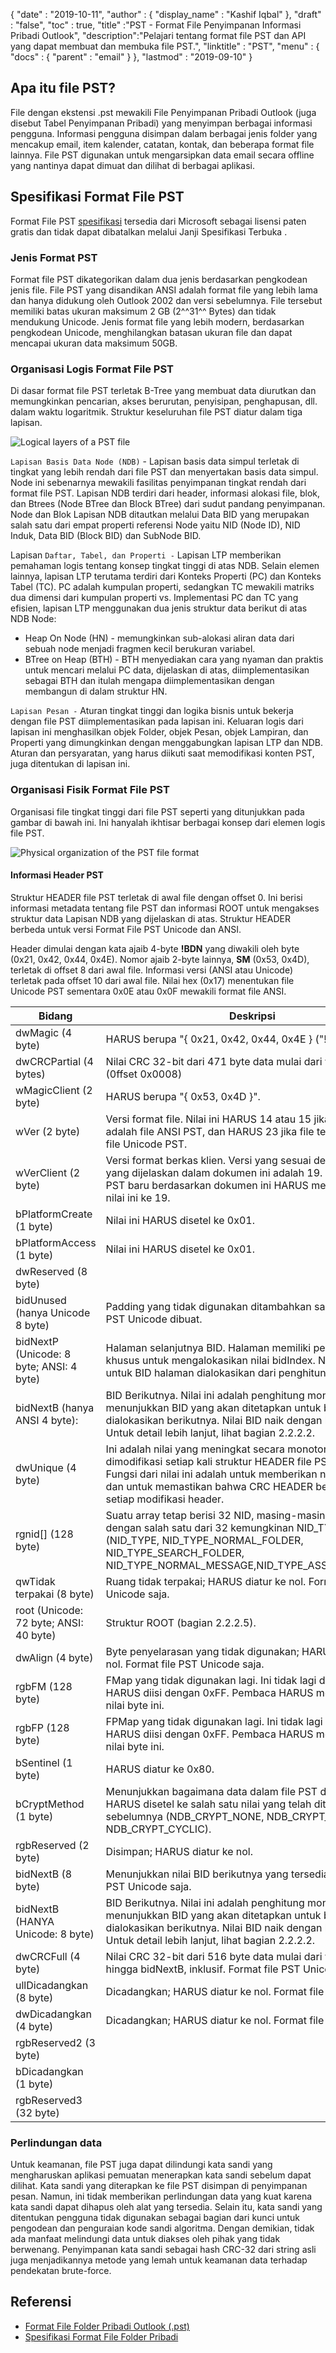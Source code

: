 {
  "date" : "2019-10-11",
  "author" : {
    "display_name" : "Kashif Iqbal"
},
  "draft" : "false",
  "toc" : true,
  "title" :"PST - Format File Penyimpanan Informasi Pribadi Outlook",
  "description":"Pelajari tentang format file PST dan API yang dapat membuat dan membuka file PST.",
  "linktitle" : "PST",
  "menu" : {
    "docs" : {
      "parent" : "email"
}
},
  "lastmod" : "2019-09-10"
}

## Apa itu file PST?

File dengan ekstensi .pst mewakili File Penyimpanan Pribadi Outlook (juga disebut Tabel Penyimpanan Pribadi) yang menyimpan berbagai informasi pengguna. Informasi pengguna disimpan dalam berbagai jenis folder yang mencakup email, item kalender, catatan, kontak, dan beberapa format file lainnya. File PST digunakan untuk mengarsipkan data email secara offline yang nantinya dapat dimuat dan dilihat di berbagai aplikasi.

## Spesifikasi Format File PST

Format File PST [spesifikasi](https://learn.microsoft.com/en-us/openspecs/office_file_formats/ms-pst/141923d5-15ab-4ef1-a524-6dce75aae546) tersedia dari Microsoft sebagai lisensi paten gratis dan tidak dapat dibatalkan melalui Janji Spesifikasi Terbuka .

### Jenis Format PST

Format file PST dikategorikan dalam dua jenis berdasarkan pengkodean jenis file. File PST yang disandikan ANSI adalah format file yang lebih lama dan hanya didukung oleh Outlook 2002 dan versi sebelumnya. File tersebut memiliki batas ukuran maksimum 2 GB (2^^31^^ Bytes) dan tidak mendukung Unicode. Jenis format file yang lebih modern, berdasarkan pengkodean Unicode, menghilangkan batasan ukuran file dan dapat mencapai ukuran data maksimum 50GB.

### Organisasi Logis Format File PST

Di dasar format file PST terletak B-Tree yang membuat data diurutkan dan memungkinkan pencarian, akses berurutan, penyisipan, penghapusan, dll. dalam waktu logaritmik. Struktur keseluruhan file PST diatur dalam tiga lapisan.

![Logical layers of a PST file](/id/email/PST-1.png "Logical layers of a PST file")

`Lapisan Basis Data Node (NDB)` - Lapisan basis data simpul terletak di tingkat yang lebih rendah dari file PST dan menyertakan basis data simpul. Node ini sebenarnya mewakili fasilitas penyimpanan tingkat rendah dari format file PST. Lapisan NDB terdiri dari header, informasi alokasi file, blok, dan Btrees (Node BTree dan Block BTree) dari sudut pandang penyimpanan. Node dan Blok Lapisan NDB ditautkan melalui Data BID yang merupakan salah satu dari empat properti referensi Node yaitu NID (Node ID), NID Induk, Data BID (Block BID) dan SubNode BID.

Lapisan `Daftar, Tabel, dan Properti -` Lapisan LTP memberikan pemahaman logis tentang konsep tingkat tinggi di atas NDB. Selain elemen lainnya, lapisan LTP terutama terdiri dari Konteks Properti (PC) dan Konteks Tabel (TC). PC adalah kumpulan properti, sedangkan TC mewakili matriks dua dimensi dari kumpulan properti vs. Implementasi PC dan TC yang efisien, lapisan LTP menggunakan dua jenis struktur data berikut di atas NDB Node:

* Heap On Node (HN) - memungkinkan sub-alokasi aliran data dari sebuah node menjadi fragmen kecil berukuran variabel.
* BTree on Heap (BTH) - BTH menyediakan cara yang nyaman dan praktis untuk mencari melalui PC data, dijelaskan di atas, diimplementasikan sebagai BTH dan itulah mengapa diimplementasikan dengan membangun di dalam struktur HN.

`Lapisan Pesan -` Aturan tingkat tinggi dan logika bisnis untuk bekerja dengan file PST diimplementasikan pada lapisan ini. Keluaran logis dari lapisan ini menghasilkan objek Folder, objek Pesan, objek Lampiran, dan Properti yang dimungkinkan dengan menggabungkan lapisan LTP dan NDB. Aturan dan persyaratan, yang harus diikuti saat memodifikasi konten PST, juga ditentukan di lapisan ini.

### Organisasi Fisik Format File PST

Organisasi file tingkat tinggi dari file PST seperti yang ditunjukkan pada gambar di bawah ini. Ini hanyalah ikhtisar berbagai konsep dari elemen logis file PST.

![Physical organization of the PST file format](/id/email/PST-2.png "Physical organization of the PST file format")


#### Informasi Header PST

Struktur HEADER file PST terletak di awal file dengan offset 0. Ini berisi informasi metadata tentang file PST dan informasi ROOT untuk mengakses struktur data Lapisan NDB yang dijelaskan di atas. Struktur HEADER berbeda untuk versi Format File PST Unicode dan ANSI.

Header dimulai dengan kata ajaib 4-byte **!BDN** yang diwakili oleh byte (0x21, 0x42, 0x44, 0x4E). Nomor ajaib 2-byte lainnya, **SM** (0x53, 0x4D), terletak di offset 8 dari awal file. Informasi versi (ANSI atau Unicode) terletak pada offset 10 dari awal file. Nilai hex (0x17) menentukan file Unicode PST sementara 0x0E atau 0x0F mewakili format file ANSI.

|Bidang|Deskripsi
---|---|
|dwMagic (4 byte)|HARUS berupa "{ 0x21, 0x42, 0x44, 0x4E } ("!BDN")"
|dwCRCPartial (4 bytes)|Nilai CRC 32-bit dari 471 byte data mulai dari wMagicClient (0ffset 0x0008)
|wMagicClient (2 byte)|HARUS berupa "{ 0x53, 0x4D }".
|wVer (2 byte)|Versi format file. Nilai ini HARUS 14 atau 15 jika file tersebut adalah file ANSI PST, dan HARUS 23 jika file tersebut adalah file Unicode PST.
|wVerClient (2 byte)|Versi format berkas klien. Versi yang sesuai dengan format yang dijelaskan dalam dokumen ini adalah 19. Pembuat file PST baru berdasarkan dokumen ini HARUS menginisialisasi nilai ini ke 19.
|bPlatformCreate (1 byte)|Nilai ini HARUS disetel ke 0x01.
|bPlatformAccess (1 byte)|Nilai ini HARUS disetel ke 0x01.
|dwReserved (8 byte)|
|bidUnused (hanya Unicode 8 byte)|Padding yang tidak digunakan ditambahkan saat format file PST Unicode dibuat.
|bidNextP (Unicode: 8 byte; ANSI: 4 byte)|Halaman selanjutnya BID. Halaman memiliki penghitung khusus untuk mengalokasikan nilai bidIndex. Nilai bidIndex untuk BID halaman dialokasikan dari penghitung ini.
|bidNextB (hanya ANSI 4 byte): |BID Berikutnya. Nilai ini adalah penghitung monoton yang menunjukkan BID yang akan ditetapkan untuk blok yang dialokasikan berikutnya. Nilai BID naik dengan kelipatan 4. Untuk detail lebih lanjut, lihat bagian 2.2.2.2.
|dwUnique (4 byte)|Ini adalah nilai yang meningkat secara monoton yang dimodifikasi setiap kali struktur HEADER file PST diubah. Fungsi dari nilai ini adalah untuk memberikan nilai yang unik, dan untuk memastikan bahwa CRC HEADER berbeda setelah setiap modifikasi header.
|rgnid[]   (128 byte)|Suatu array tetap berisi 32 NID, masing-masing sesuai dengan salah satu dari 32 kemungkinan NID_TYPE (NID_TYPE, NID_TYPE_NORMAL_FOLDER, NID_TYPE_SEARCH_FOLDER, NID_TYPE_NORMAL_MESSAGE,NID_TYPE_ASSOC_MESSAGE)
|qwTidak terpakai (8 byte)|Ruang tidak terpakai; HARUS diatur ke nol. Format file PST Unicode saja.
|root (Unicode: 72 byte; ANSI: 40 byte)|Struktur ROOT (bagian 2.2.2.5).
|dwAlign (4 byte)|Byte penyelarasan yang tidak digunakan; HARUS diatur ke nol. Format file PST Unicode saja.
|rgbFM (128 byte)|FMap yang tidak digunakan lagi. Ini tidak lagi digunakan dan HARUS diisi dengan 0xFF. Pembaca HARUS mengabaikan nilai byte ini.
|rgbFP (128 byte)|FPMap yang tidak digunakan lagi. Ini tidak lagi digunakan dan HARUS diisi dengan 0xFF. Pembaca HARUS mengabaikan nilai byte ini.
|bSentinel (1 byte)|HARUS diatur ke 0x80.
|bCryptMethod (1 byte)|Menunjukkan bagaimana data dalam file PST dikodekan. HARUS disetel ke salah satu nilai yang telah ditentukan sebelumnya (NDB_CRYPT_NONE, NDB_CRYPT_PERMUTE, NDB_CRYPT_CYCLIC).
|rgbReserved (2 byte)| Disimpan; HARUS diatur ke nol.
|bidNextB (8 byte)|Menunjukkan nilai BID berikutnya yang tersedia. Format file PST Unicode saja.
|bidNextB (HANYA Unicode: 8 byte)|BID Berikutnya. Nilai ini adalah penghitung monoton yang menunjukkan BID yang akan ditetapkan untuk blok yang dialokasikan berikutnya. Nilai BID naik dengan kelipatan 4. Untuk detail lebih lanjut, lihat bagian 2.2.2.2.
|dwCRCFull (4 byte)|Nilai CRC 32-bit dari 516 byte data mulai dari wMagicClient hingga bidNextB, inklusif. Format file PST Unicode saja.
|ullDicadangkan (8 byte)|Dicadangkan; HARUS diatur ke nol. Format file ANSI PST saja.
|dwDicadangkan (4 byte)|Dicadangkan; HARUS diatur ke nol. Format file ANSI PST saja.
|rgbReserved2 (3 byte)|
|bDicadangkan (1 byte) |
|rgbReserved3 (32 byte) |

### Perlindungan data ###

Untuk keamanan, file PST juga dapat dilindungi kata sandi yang mengharuskan aplikasi pemuatan menerapkan kata sandi sebelum dapat dilihat. Kata sandi yang diterapkan ke file PST disimpan di penyimpanan pesan. Namun, ini tidak memberikan perlindungan data yang kuat karena kata sandi dapat dihapus oleh alat yang tersedia. Selain itu, kata sandi yang ditentukan pengguna tidak digunakan sebagai bagian dari kunci untuk pengodean dan penguraian kode sandi algoritma. Dengan demikian, tidak ada manfaat melindungi data untuk diakses oleh pihak yang tidak berwenang. Penyimpanan kata sandi sebagai hash CRC-32 dari string asli juga menjadikannya metode yang lemah untuk keamanan data terhadap pendekatan brute-force.

## Referensi ##

* [Format File Folder Pribadi Outlook (.pst)](https://learn.microsoft.com/en-us/openspecs/office_file_formats/ms-pst/141923d5-15ab-4ef1-a524-6dce75aae546)
* [Spesifikasi Format File Folder Pribadi](https://github.com/libyal/libpff/blob/main/documentation/Personal%20Folder%20File%20(PFF)%20format.asciidoc)

